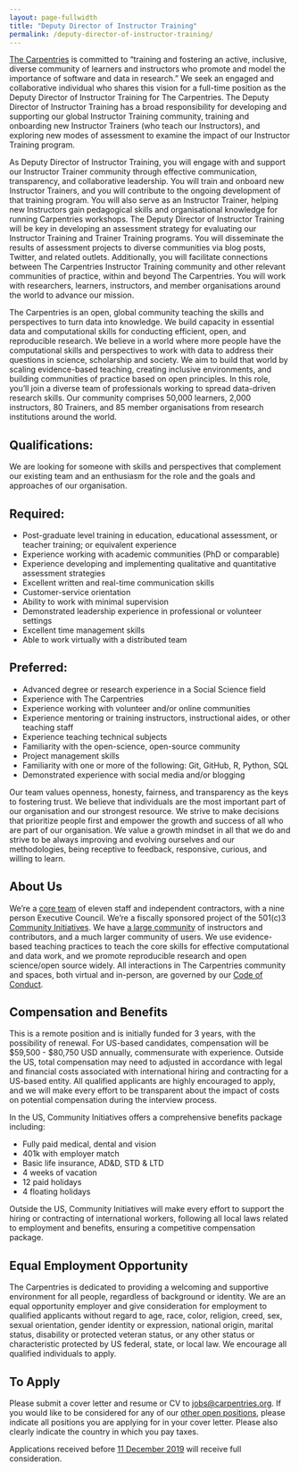 ```yaml
---
layout: page-fullwidth
title: "Deputy Director of Instructor Training"
permalink: /deputy-director-of-instructor-training/
---
```



[The Carpentries](http://carpentries.org) is committed to “training and fostering an active, inclusive, diverse community of 
learners and instructors who promote and model the importance of software and data in research.” We seek an engaged and collaborative 
individual who shares this vision for a full-time position as the Deputy Director of Instructor Training for The Carpentries. 
The Deputy Director of Instructor Training has a broad responsibility for developing and supporting our global Instructor Training 
community, training and onboarding new Instructor Trainers (who teach our Instructors), and exploring new modes of assessment to examine
the impact of our Instructor Training program.

As Deputy Director of Instructor Training, you will engage with and support our Instructor Trainer community through effective 
communication, transparency, and collaborative leadership. You will train and onboard new Instructor Trainers, and you will contribute
to the ongoing development of that training program. You will also serve as an Instructor Trainer, helping new Instructors gain 
pedagogical skills and organisational knowledge for running Carpentries workshops. The Deputy Director of Instructor Training will
be key in developing an assessment strategy for evaluating our Instructor Training and Trainer Training programs. You will disseminate
the results of assessment projects to diverse communities via blog posts, Twitter, and related outlets. Additionally, you will facilitate
connections between The Carpentries Instructor Training community and other relevant communities of practice, within and beyond
The Carpentries. You will work with researchers, learners, instructors, and member organisations around the world to advance our mission.

The Carpentries is an open, global community teaching the skills and perspectives to turn data into knowledge. We build capacity in 
essential data and computational skills for conducting efficient, open, and reproducible research. We believe in a world where more 
people have the computational skills and perspectives to work with data to address their questions in science, scholarship and society.
We aim to build that world by scaling evidence-based teaching, creating inclusive environments, and building communities of practice 
based on open principles. In this role, you’ll join a diverse team of professionals working to spread data-driven research skills. Our
community comprises 50,000 learners, 2,000 instructors, 80 Trainers, and 85 member organisations from research institutions around the
world. 

## Qualifications:

We are looking for someone with skills and perspectives that complement our existing team and an enthusiasm for the role and the goals
and approaches of our organisation.

## Required:

- Post-graduate level training in education, educational assessment, or teacher training; or equivalent experience
- Experience working with academic communities (PhD or comparable)
- Experience developing and implementing qualitative and quantitative assessment strategies
- Excellent written and real-time communication skills
- Customer-service orientation
- Ability to work with minimal supervision
- Demonstrated leadership experience in professional or volunteer settings
- Excellent time management skills
- Able to work virtually with a distributed team

## Preferred:

- Advanced degree or research experience in a Social Science field
- Experience with The Carpentries
- Experience working with volunteer and/or online communities
- Experience mentoring or training instructors, instructional aides, or other teaching staff
- Experience teaching technical subjects
- Familiarity with the open-science, open-source community
- Project management skills
- Familiarity with one or more of the following: Git, GitHub, R, Python, SQL
- Demonstrated experience with social media and/or blogging

Our team values openness, honesty, fairness, and transparency as the keys to fostering trust. We believe that individuals are the most 
important part of our organisation and our strongest resource. We strive to make decisions that prioritize people first and empower the 
growth and success of all who are part of our organisation. We value a growth mindset in all that we do and strive to be always improving
and evolving ourselves and our methodologies, being receptive to feedback, responsive, curious, and willing to learn.

## About Us 

We’re a [core team](https://carpentries.org/team/) of eleven staff and independent contractors, with a nine person Executive Council. 
We’re a fiscally sponsored project of the 501(c)3 [Community Initiatives](http://communityin.org/). We have 
[a large community](https://carpentries.org/instructors-map/) of instructors and contributors, and a much larger community of users. 
We use evidence-based teaching practices to teach the core skills for effective computational and data work, and we promote reproducible 
research and open science/open source widely. All interactions in The Carpentries community and spaces, both virtual and in-person, are 
governed by our [Code of Conduct](https://docs.carpentries.org/topic_folders/policies/code-of-conduct.html#code-of-conduct-detailed-view).

## Compensation and Benefits

This is a remote position and is initially funded for 3 years, with the possibility of renewal. For US-based candidates, compensation 
will be $59,500 - $80,750 USD annually, commensurate with experience. Outside the US, total compensation may need to adjusted in 
accordance with legal and financial costs associated with international hiring
and contracting for a US-based entity. All qualified applicants are highly encouraged to apply, and we will make every effort to be 
transparent about the impact of costs on potential compensation during the interview process. 

In the US, Community Initiatives offers a comprehensive benefits package including:
- Fully paid medical, dental and vision
- 401k with employer match
- Basic life insurance, AD&D, STD & LTD
- 4 weeks of vacation
- 12 paid holidays
- 4 floating holidays

Outside the US, Community Initiatives will make every effort to support the hiring or contracting of international workers, following all
local laws related to employment and benefits, ensuring a competitive compensation package.  

## Equal Employment Opportunity

The Carpentries is dedicated to providing a welcoming and supportive environment for all people, regardless of background or identity. 
We are an equal opportunity employer and give consideration for employment to qualified applicants without regard to age, race, color, 
religion, creed, sex, sexual orientation, gender identity or expression, national origin, marital status, disability or protected veteran
status, or any other status or characteristic protected by US federal, state, or local law.  We encourage all qualified individuals to 
apply. 

## To Apply
 
Please submit a cover letter and resume or CV to [jobs@carpentries.org](mailto:jobs@carpentries.org). If you would like to be considered 
for any of our [other open positions](http://carpentries.org/jobs), please indicate all positions you are applying for in your cover 
letter. Please also clearly indicate the country in which you pay taxes. 
 
Applications received before [11 December 2019](https://www.timeanddate.com/worldclock/fixedtime.html?iso=20191211T235959&p1=3400) 
will receive full consideration.
